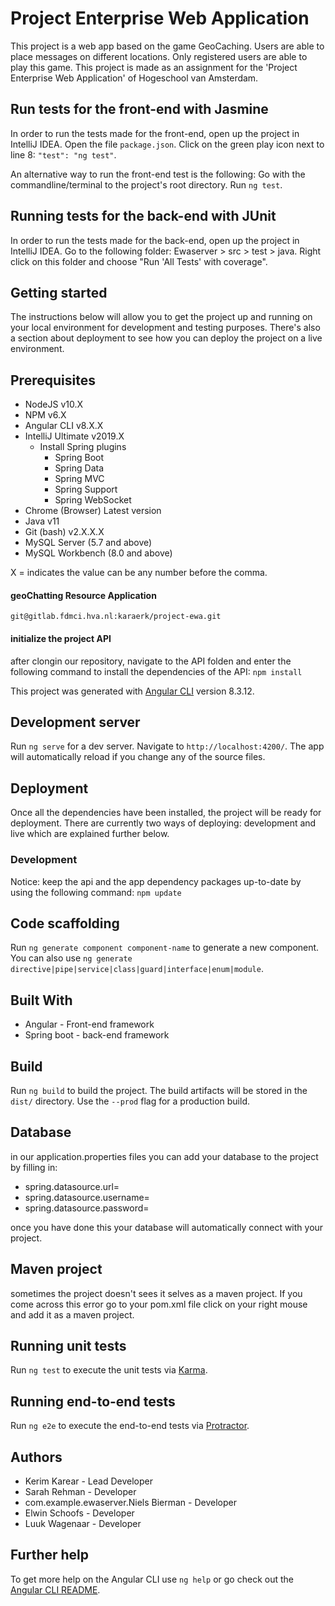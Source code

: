 # Project Enterprise Web Application

This project is a web app based on the game GeoCaching. Users are able to place messages on different locations. Only registered users are able to play this game.
This project is made as an assignment for the 'Project Enterprise Web Application' of Hogeschool van Amsterdam.

## Run tests for the front-end with Jasmine
In order to run the tests made for the front-end, open up the project in IntelliJ IDEA.
Open the file `package.json`. Click on the green play icon next to line 8: `"test": "ng test"`.

An alternative way to run the front-end test is the following:
Go with the commandline/terminal to the project's root directory. Run `ng test`.

## Running tests for the back-end with JUnit
In order to run the tests made for the back-end, open up the project in IntelliJ IDEA.
Go to the following folder: Ewaserver > src > test > java. Right click on this folder and choose "Run 'All Tests' with coverage".

## Getting started
The instructions below will allow you to get the project up and running on your local environment for development and testing purposes.
There's also a section about deployment to see how you can deploy the project on a live environment.

## Prerequisites
* NodeJS v10.X
* NPM v6.X
* Angular CLI v8.X.X
* IntelliJ Ultimate v2019.X
  * Install Spring plugins
    * Spring Boot
    * Spring Data
    * Spring MVC
    * Spring Support
    * Spring WebSocket
* Chrome (Browser) Latest version
* Java v11
* Git (bash) v2.X.X.X
* MySQL Server (5.7 and above)
* MySQL Workbench (8.0 and above)

X = indicates the value can be any number before the comma.

#### geoChatting Resource Application
```
git@gitlab.fdmci.hva.nl:karaerk/project-ewa.git
```

#### initialize the project API 
after clongin our repository, navigate to the API folden and enter the following command to install the dependencies of the API:
`npm install`

This project was generated with [Angular CLI](https://github.com/angular/angular-cli) version 8.3.12.


## Development server

Run `ng serve` for a dev server. Navigate to `http://localhost:4200/`. The app will automatically reload if you change any of the source files.

## Deployment 
Once all the dependencies have been installed, the project will be ready for deployment. 
There are currently two ways of deploying: development and live which are explained further below.

### Development 
Notice: keep the api and the app dependency packages up-to-date by using the following command: 
`npm update`

## Code scaffolding

Run `ng generate component component-name` to generate a new component. You can also use `ng generate directive|pipe|service|class|guard|interface|enum|module`.

## Built With 
- Angular - Front-end framework 
- Spring boot - back-end framework 

## Build

Run `ng build` to build the project. The build artifacts will be stored in the `dist/` directory. Use the `--prod` flag for a production build.


## Database 
in our application.properties files you can add your database to the project by filling in: 
- spring.datasource.url=
- spring.datasource.username=
- spring.datasource.password= 

once you have done this your database will automatically connect with your project. 

## Maven project 
sometimes the project doesn't sees it selves as a maven project. If you come across this error 
go to your pom.xml file click on your right mouse and add it as a maven project. 

## Running unit tests

Run `ng test` to execute the unit tests via [Karma](https://karma-runner.github.io).

## Running end-to-end tests

Run `ng e2e` to execute the end-to-end tests via [Protractor](http://www.protractortest.org/).

## Authors 
- Kerim Karear - Lead Developer 
- Sarah Rehman - Developer 
- com.example.ewaserver.Niels Bierman - Developer  
- Elwin Schoofs - Developer 
- Luuk Wagenaar - Developer 

## Further help

To get more help on the Angular CLI use `ng help` or go check out the [Angular CLI README](https://github.com/angular/angular-cli/blob/master/README.md).
